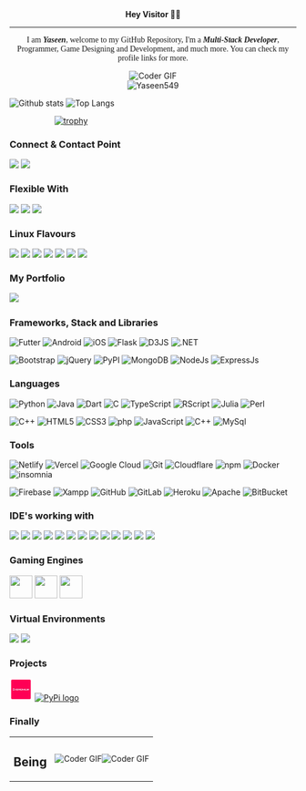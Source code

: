 <div align=center >
	<b>Hey Visitor </b> 🖐🏻
<hr>

<p style="font-family: 'Pacifico', cursive;" >I am <b><i>Yaseen</i></b>, welcome to my GitHub Repository, I'm a <b><i>Multi-Stack Developer</i></b>, Programmer, Game Designing and Development, and much more. You can check my profile links for more.</p>
</div>
<div align=center><img src="https://media.giphy.com/media/p4NLw3I4U0idi/giphy.gif" alt="Coder GIF" width="300" height="250"> 
</div>
<div align=center>
<img src="https://komarev.com/ghpvc/?username=Yasen549" alt="Yaseen549" /> 
</div>

![Github stats](https://github-readme-stats.vercel.app/api?username=Yaseen549&show_icons=true) ![Top Langs](https://github-readme-stats.vercel.app/api/top-langs/?username=Yaseen549&layout=compact&theme=white&langs_count=10)

<p><span align="center">&nbsp;&nbsp;&nbsp;&nbsp;&nbsp;&nbsp;&nbsp;&nbsp;&nbsp;&nbsp;&nbsp;&nbsp;&nbsp;&nbsp;&nbsp;&nbsp;&nbsp;&nbsp;&nbsp;&nbsp;<a href="https://yaseen.netlify.com"><img src="https://github-profile-trophy.vercel.app/?username=Yaseen549&amp;margin-w=15&amp;column=7&amp;row=3" alt="trophy" data-canonical-src="https://github-profile-trophy.vercel.app/?username=Yaseen549&amp;margin-w=15&amp;column=6&amp;row=3" style="max-width:100%;"></a></span></p>

### Connect & Contact Point  

[<img src="https://img.shields.io/badge/-LinkedIn-000000?style=social&logo=linkedin" />](https://www.linkedin.com/in/yaseen59/) 
[<img src="https://img.shields.io/badge/-YouTube-000000?style=social&logo=youtube" />](https://www.youtube.com/c/SyberCode) 

### Flexible With

[<img src="https://img.shields.io/badge/-Linux-000000?style=social&logo=linux" />](#)
[<img src="https://img.shields.io/badge/-Windows-000000?style=social&logo=windows" />](#) 
[<img src="https://img.shields.io/badge/-Macintosh-000000?style=social&logo=apple" />](#)

### Linux Flavours

<img src="https://img.icons8.com/color/48/000000/linux.png"/> <img src="https://img.icons8.com/emoji/50/000000/parrot-emoji.png"/> <img src="https://img.icons8.com/color/48/000000/ubuntu.png"/> <img src="https://img.icons8.com/color/48/000000/kali-linux.png"/> <img src="https://img.icons8.com/color/48/000000/red-hat.png"/> <img src="https://img.icons8.com/color/48/000000/debian.png"/> <img src="https://img.icons8.com/color/48/000000/centos.png"/> 

### My Portfolio 

[<img src="https://img.shields.io/badge/-My_Website-000000?style=social&logo=google"/>](https://yaseen.netlify.com)

### Frameworks, Stack and Libraries

![Futter](https://img.shields.io/badge/-Flutter-F7F7F7?style=for-the-badge&logo=flutter&logoColor=blue)
![Android](https://img.shields.io/badge/-Android-F7F7F7?style=for-the-badge&logo=Android)
![iOS](https://img.shields.io/badge/-iOS-F7F7F7?style=for-the-badge&logo=apple&logoColor=black)
![Flask](https://img.shields.io/badge/-Flask-F7F7F7?style=for-the-badge&logo=Flask&logoColor=blue)
![D3JS](https://img.shields.io/badge/-D3.js-F7F7F7?style=for-the-badge&logo=d3.js)
![.NET](https://img.shields.io/badge/-.NET-F7F7F7?style=for-the-badge&logo=.NET&logoColor=A90097)
<!-- ![React](https://img.shields.io/badge/-React-F7F7F7?style=for-the-badge&logo=react) -->
<!-- ![SpringBoot](https://img.shields.io/badge/-SpringBoot-F7F7F7?style=for-the-badge&logo=spring) -->

![Bootstrap](https://img.shields.io/badge/-Bootstrap-F7F7F7?style=for-the-badge&logo=Bootstrap)
![jQuery](https://img.shields.io/badge/-jQuery-F7F7F7?style=for-the-badge&logo=jquery&logoColor=black)
![PyPI](https://img.shields.io/badge/-PyPI-F7F7F7?style=for-the-badge&logo=PyPI)
![MongoDB](https://img.shields.io/badge/-MongoDB-F7F7F7?style=for-the-badge&logo=MongoDB)
![NodeJs](https://img.shields.io/badge/-Node.js-F7F7F7?style=for-the-badge&logo=node.js)
![ExpressJs](https://img.shields.io/badge/-Express.js-F7F7F7?style=for-the-badge&logo=express&logoColor=black)

<!-- 
[![Flutter](https://img.shields.io/badge/-Flutter-F7F8F9?style=flat-square&logo=Flutter&logoColor=blue)](https://flutter.dev/)
[![Android](https://img.shields.io/badge/-Android-F7F8F9?style=flat-square&logo=Android)](https://developer.android.com/studio)
[![iOS](https://img.shields.io/badge/-iOS-F7F8F9?style=flat-square&logo=apple&logoColor=black)](https://www.apple.com/)
[![Flask](https://img.shields.io/badge/-Flask-F7F8F9?style=flat-square&logo=Flask&logoColor=blue)](https://flask.palletsprojects.com/en/1.1.x/)
[![D3JS](https://img.shields.io/badge/-D3.js-F7F8F9?style=flat-square&logo=d3.js)](https://d3js.org/)
[![.Net](https://img.shields.io/badge/-.Net-F7F8F9?style=flat-square&logo=.Net&logoColor=A90097)](https://dotnet.microsoft.com/apps/aspnet) -->
<!-- [![SpringBoot](https://img.shields.io/badge/-SpringBoot-F7F8F9?style=flat-square&logo=spring)](https://spring.io/projects/spring-boot) -->

<!-- 
[![Bootstrap](https://img.shields.io/badge/-Bootstrap-F7F8F9?style=flat-square&logo=Bootstrap)](https://getbootstrap.com/)
[![jQuery](https://img.shields.io/badge/-jQuery-F7F8F9?style=flat-square&logo=jquery&logoColor=black)](https://jquery.com/)
[![PyPI](https://img.shields.io/badge/-PyPI-F7F8F9?style=flat-square&logo=PyPI)](https://pypi.org/user/yaseen59/)
![MongoDB](https://img.shields.io/badge/-MongoDB-F7F8F9?style=flat-square&logo=MongoDB)
![nodejs](https://img.shields.io/badge/-node.js-F7F8F9?style=flat-square&logo=node.js)
![ExpressJs](https://img.shields.io/badge/-express.js-F7F8F9?style=flat-square&logo=express&logoColor=black) 
-->

<!-- ![react](https://img.shields.io/badge/-React-F7F8F9?style=flat-square&logo=react) -->

### Languages
![Python](https://img.shields.io/badge/-Python-black?style=for-the-badge&logo=Python&logoColor=white)
![Java](https://img.shields.io/badge/-java-F09522?style=for-the-badge&logo=java)
![Dart](https://img.shields.io/badge/-Dart-152030?style=for-the-badge&logo=Dart)
![C](https://img.shields.io/badge/-C-3D46C6?style=for-the-badge&logo=c)
![TypeScript](https://img.shields.io/badge/-TypeScript-blue?style=for-the-badge&logo=typescript&logoColor=white)
![RScript](https://img.shields.io/badge/R-%23276DC3.svg?&style=for-the-badge&logo=r&logoColor=white)
![Julia](https://img.shields.io/badge/Julia-black.svg?&style=for-the-badge&logo=Julia&logoColor=white)
![Perl](https://img.shields.io/badge/Perl-3F416A.svg?&style=for-the-badge&logo=Perl&logoColor=white)

![C++](https://img.shields.io/badge/-C_Sharp-621F74?style=for-the-badge&logo=c#)
![HTML5](https://img.shields.io/badge/-HTML5-E34F26?style=for-the-badge&logo=html5&logoColor=white)
![CSS3](https://img.shields.io/badge/-CSS3-254BDD?style=for-the-badge&logo=css3)
![php](https://img.shields.io/badge/-php-purple?style=for-the-badge&logo=php&logoColor=white)
![JavaScript](https://img.shields.io/badge/-JavaScript-yellow?style=for-the-badge&logo=JavaScript&logoColor=ffffff)
![C++](https://img.shields.io/badge/-C++-00427E?style=for-the-badge&logo=c)
![MySql](https://img.shields.io/badge/-MySql-orange?style=for-the-badge&logo=MySql&logoColor=white)

### Tools
![Netlify](https://img.shields.io/badge/-Netlify-F7F7F7?style=for-the-badge&logo=Netlify)
![Vercel](https://img.shields.io/badge/-Vercel-F7F7F7?style=for-the-badge&logo=Vercel&logoColor=black)
![Google Cloud](https://img.shields.io/badge/Google%20Cloud-F7F7F7?style=for-the-badge&logo=google-cloud)
![Git](https://img.shields.io/badge/-Git-F7F7F7?style=for-the-badge&logo=git)
![Cloudflare](https://img.shields.io/badge/-Cloudflare-F7F7F7?style=for-the-badge&logo=Cloudflare)
![npm](https://img.shields.io/badge/-npm-F7F7F7?style=for-the-badge&logo=npm)
![Docker](https://img.shields.io/badge/-Docker-F7F7F7?style=for-the-badge&logo=Docker)
![insomnia](https://img.shields.io/badge/-insomnia-F7F7F7?style=for-the-badge&logo=insomnia&logoColor=7400E1)

![Firebase](https://img.shields.io/badge/-Firebase-F7F7F7?style=for-the-badge&logo=Firebase)
![Xampp](https://img.shields.io/badge/-Xampp-F7F7F7?style=for-the-badge&logo=xampp) 
![GitHub](https://img.shields.io/badge/-GitHub-F7F7F7?style=for-the-badge&logo=github&logoColor=181717) 
![GitLab](https://img.shields.io/badge/-GitLab-F7F7F7?style=for-the-badge&logo=gitlab&logoColor=FCA121) 
![Heroku](https://img.shields.io/badge/-Heroku-F7F7F7?style=for-the-badge&logo=heroku&logoColor=430098) 
![Apache](https://img.shields.io/badge/-Apache-F7F7F7?style=for-the-badge&logo=apache&logoColor=black) 
![BitBucket](https://img.shields.io/badge/-BitBucket-F7F7F7?style=for-the-badge&logo=bitbucket&logoColor=2684FF) 

### IDE's working with

<img height="50" src="https://img.icons8.com/color/344/intellij-idea.png"> <img height="50" src="https://img.icons8.com/color/344/pycharm.png"> <img height="50" src="https://img.icons8.com/color/344/visual-studio-2019.png"> <img height="50" src="https://img.icons8.com/color/344/visual-studio-code-2019.png"> <img src="https://img.icons8.com/officexs/50/000000/java-eclipse.png" /> <img src="https://img.icons8.com/fluent/50/000000/adobe-photoshop.png"/> <img src="https://img.icons8.com/color/48/000000/adobe-illustrator.png"/> <img src="https://img.icons8.com/color/48/000000/adobe-after-effects.png"/> <img src="https://img.icons8.com/color/48/000000/adobe-indesign.png"/> <img src="https://img.icons8.com/color/48/000000/adobe-dreamweaver.png"/> <img src="https://img.icons8.com/color/48/000000/adobe-premiere-pro.png"/>  <img src="https://img.icons8.com/fluent/48/000000/adobe-animate.png"/> <img src="https://img.icons8.com/fluent/48/000000/android-os.png"/> 

### Gaming Engines

<img src="https://img.icons8.com/color/48/000000/unreal-engine.png" width="40" height="40"/> <img src="https://img.icons8.com/ios-filled/64/000000/unity.png" width="40" height="40"/> <img src="https://img.icons8.com/color/48/000000/game-maker.png" width="40" height="40"/>

### Virtual Environments

<img src="https://img.icons8.com/color/48/000000/old-vmware-logo.png"/> <img src="https://img.icons8.com/color/48/000000/virtualbox.png"/>

### Projects

<a href="https://github.com/Syber-Lab/Sybrenium"> <img src="https://github.com/Syber-Lab/Sybrenium/blob/main/imgs/Sybrenium.png" alt="Sybrenium logo" width="40" height="40"></a>
<a href="https://pypi.org/project/pywebkit/"><img src="https://twixes.gallerycdn.vsassets.io/extensions/twixes/pypi-assistant/1.0.4/1609562576102/Microsoft.VisualStudio.Services.Icons.Default" alt="PyPi logo" width="30" height="30"></a>

### Finally

<table border="0">
	<tr>
		<td>
			<h2>Being</h2>
		</td>
		<td>
	      		<img src="https://media.giphy.com/media/i0EYHNbxPMeSWznjSH/giphy.gif" alt="Coder GIF" width="150" height="100"><img src="https://media.giphy.com/media/fkTFkvYVz5dmg/giphy.gif" alt="Coder GIF" width="100" height="100">
		</td>
	</tr>
</table>
